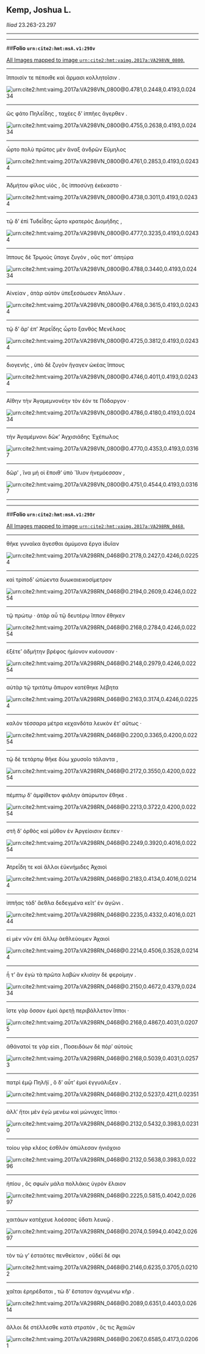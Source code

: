 ## Kemp, Joshua L.

*Iliad* 23.263-23.297

---

---

##**Folio `urn:cite2:hmt:msA.v1:298v`**



[All Images mapped to image `urn:cite2:hmt:vaimg.2017a:VA298VN_0800`.](http://www.homermultitext.org/ict2/index.html?urn=urn:cite2:hmt:vaimg.2017a:VA298VN_0800@0.4781,0.2448,0.4193,0.02434&urn=urn:cite2:hmt:vaimg.2017a:VA298VN_0800@0.4755,0.2638,0.4193,0.02434&urn=urn:cite2:hmt:vaimg.2017a:VA298VN_0800@0.4761,0.2853,0.4193,0.02434&urn=urn:cite2:hmt:vaimg.2017a:VA298VN_0800@0.4738,0.3011,0.4193,0.02434&urn=urn:cite2:hmt:vaimg.2017a:VA298VN_0800@0.4777,0.3235,0.4193,0.02434&urn=urn:cite2:hmt:vaimg.2017a:VA298VN_0800@0.4788,0.3440,0.4193,0.02434&urn=urn:cite2:hmt:vaimg.2017a:VA298VN_0800@0.4768,0.3615,0.4193,0.02434&urn=urn:cite2:hmt:vaimg.2017a:VA298VN_0800@0.4725,0.3812,0.4193,0.02434&urn=urn:cite2:hmt:vaimg.2017a:VA298VN_0800@0.4746,0.4011,0.4193,0.02434&urn=urn:cite2:hmt:vaimg.2017a:VA298VN_0800@0.4786,0.4180,0.4193,0.02434&urn=urn:cite2:hmt:vaimg.2017a:VA298VN_0800@0.4770,0.4353,0.4193,0.03167&urn=urn:cite2:hmt:vaimg.2017a:VA298VN_0800@0.4751,0.4544,0.4193,0.03167)

---- 

 ἵπποισίν τε πέποιθε καὶ ἅρμασι κολλητοῖσιν .

![urn:cite2:hmt:vaimg.2017a:VA298VN_0800@0.4781,0.2448,0.4193,0.02434](http://beta.hpcc.uh.edu/scs/image/500/500/urn:cite2:hmt:vaimg.2017a:VA298VN_0800@0.4781,0.2448,0.4193,0.02434)

---- 

 ὣς φάτο Πηλεΐδης , ταχέες δʼ ἱππῆες ἄγερθεν .

![urn:cite2:hmt:vaimg.2017a:VA298VN_0800@0.4755,0.2638,0.4193,0.02434](http://beta.hpcc.uh.edu/scs/image/500/500/urn:cite2:hmt:vaimg.2017a:VA298VN_0800@0.4755,0.2638,0.4193,0.02434)

---- 

 ὦρτο πολὺ πρῶτος μὲν ἄναξ ἀνδρῶν Εὔμηλος

![urn:cite2:hmt:vaimg.2017a:VA298VN_0800@0.4761,0.2853,0.4193,0.02434](http://beta.hpcc.uh.edu/scs/image/500/500/urn:cite2:hmt:vaimg.2017a:VA298VN_0800@0.4761,0.2853,0.4193,0.02434)

---- 

 Ἀδμήτου φίλος υἱός , ὃς ἱπποσύνῃ ἐκέκαστο ·

![urn:cite2:hmt:vaimg.2017a:VA298VN_0800@0.4738,0.3011,0.4193,0.02434](http://beta.hpcc.uh.edu/scs/image/500/500/urn:cite2:hmt:vaimg.2017a:VA298VN_0800@0.4738,0.3011,0.4193,0.02434)

---- 

 τῷ δʼ ἐπὶ Τυδεΐδης ὦρτο κρατερὸς Διομήδης ,

![urn:cite2:hmt:vaimg.2017a:VA298VN_0800@0.4777,0.3235,0.4193,0.02434](http://beta.hpcc.uh.edu/scs/image/500/500/urn:cite2:hmt:vaimg.2017a:VA298VN_0800@0.4777,0.3235,0.4193,0.02434)

---- 

 ἵππους δὲ Τρῳοὺς ὕπαγε ζυγόν , οὕς ποτʼ ἀπηύρα

![urn:cite2:hmt:vaimg.2017a:VA298VN_0800@0.4788,0.3440,0.4193,0.02434](http://beta.hpcc.uh.edu/scs/image/500/500/urn:cite2:hmt:vaimg.2017a:VA298VN_0800@0.4788,0.3440,0.4193,0.02434)

---- 

 Αἰνείαν , ἀτὰρ αὐτὸν ὑπεξεσάωσεν Ἀπόλλων .

![urn:cite2:hmt:vaimg.2017a:VA298VN_0800@0.4768,0.3615,0.4193,0.02434](http://beta.hpcc.uh.edu/scs/image/500/500/urn:cite2:hmt:vaimg.2017a:VA298VN_0800@0.4768,0.3615,0.4193,0.02434)

---- 

 τῷ δʼ ἄρʼ ἐπʼ Ἀτρεΐδης ὦρτο ξανθὸς Μενέλαος

![urn:cite2:hmt:vaimg.2017a:VA298VN_0800@0.4725,0.3812,0.4193,0.02434](http://beta.hpcc.uh.edu/scs/image/500/500/urn:cite2:hmt:vaimg.2017a:VA298VN_0800@0.4725,0.3812,0.4193,0.02434)

---- 

 διογενής , ὑπὸ δὲ ζυγὸν ἤγαγεν ὠκέας ἵππους

![urn:cite2:hmt:vaimg.2017a:VA298VN_0800@0.4746,0.4011,0.4193,0.02434](http://beta.hpcc.uh.edu/scs/image/500/500/urn:cite2:hmt:vaimg.2017a:VA298VN_0800@0.4746,0.4011,0.4193,0.02434)

---- 

 Αἴθην τὴν Ἀγαμεμνονέην τὸν ἑόν τε Πόδαργον ·

![urn:cite2:hmt:vaimg.2017a:VA298VN_0800@0.4786,0.4180,0.4193,0.02434](http://beta.hpcc.uh.edu/scs/image/500/500/urn:cite2:hmt:vaimg.2017a:VA298VN_0800@0.4786,0.4180,0.4193,0.02434)

---- 

 τὴν Ἀγαμέμνονι δῶκʼ Ἀγχισιάδης Ἐχέπωλος

![urn:cite2:hmt:vaimg.2017a:VA298VN_0800@0.4770,0.4353,0.4193,0.03167](http://beta.hpcc.uh.edu/scs/image/500/500/urn:cite2:hmt:vaimg.2017a:VA298VN_0800@0.4770,0.4353,0.4193,0.03167)

---- 

 δῶρʼ , ἵνα μή οἱ ἕποιθʼ ὑπὸ Ἴλιον ἠνεμόεσσαν ,

![urn:cite2:hmt:vaimg.2017a:VA298VN_0800@0.4751,0.4544,0.4193,0.03167](http://beta.hpcc.uh.edu/scs/image/500/500/urn:cite2:hmt:vaimg.2017a:VA298VN_0800@0.4751,0.4544,0.4193,0.03167)

---

---

##**Folio `urn:cite2:hmt:msA.v1:298r`**



[All Images mapped to image `urn:cite2:hmt:vaimg.2017a:VA298RN_0468`.](http://www.homermultitext.org/ict2/index.html?urn=urn:cite2:hmt:vaimg.2017a:VA298RN_0468@0.2178,0.2427,0.4246,0.02254&urn=urn:cite2:hmt:vaimg.2017a:VA298RN_0468@0.2194,0.2609,0.4246,0.02254&urn=urn:cite2:hmt:vaimg.2017a:VA298RN_0468@0.2168,0.2784,0.4246,0.02254&urn=urn:cite2:hmt:vaimg.2017a:VA298RN_0468@0.2148,0.2979,0.4246,0.02254&urn=urn:cite2:hmt:vaimg.2017a:VA298RN_0468@0.2163,0.3174,0.4246,0.02254&urn=urn:cite2:hmt:vaimg.2017a:VA298RN_0468@0.2200,0.3365,0.4200,0.02254&urn=urn:cite2:hmt:vaimg.2017a:VA298RN_0468@0.2172,0.3550,0.4200,0.02254&urn=urn:cite2:hmt:vaimg.2017a:VA298RN_0468@0.2213,0.3722,0.4200,0.02254&urn=urn:cite2:hmt:vaimg.2017a:VA298RN_0468@0.2249,0.3920,0.4016,0.02254&urn=urn:cite2:hmt:vaimg.2017a:VA298RN_0468@0.2183,0.4134,0.4016,0.02144&urn=urn:cite2:hmt:vaimg.2017a:VA298RN_0468@0.2235,0.4332,0.4016,0.02144&urn=urn:cite2:hmt:vaimg.2017a:VA298RN_0468@0.2214,0.4506,0.3528,0.02144&urn=urn:cite2:hmt:vaimg.2017a:VA298RN_0468@0.2150,0.4672,0.4379,0.02434&urn=urn:cite2:hmt:vaimg.2017a:VA298RN_0468@0.2168,0.4867,0.4031,0.02075&urn=urn:cite2:hmt:vaimg.2017a:VA298RN_0468@0.2168,0.5039,0.4031,0.02573&urn=urn:cite2:hmt:vaimg.2017a:VA298RN_0468@0.2132,0.5237,0.4211,0.02351&urn=urn:cite2:hmt:vaimg.2017a:VA298RN_0468@0.2132,0.5432,0.3983,0.02310&urn=urn:cite2:hmt:vaimg.2017a:VA298RN_0468@0.2132,0.5638,0.3983,0.02296&urn=urn:cite2:hmt:vaimg.2017a:VA298RN_0468@0.2225,0.5815,0.4042,0.02697&urn=urn:cite2:hmt:vaimg.2017a:VA298RN_0468@0.2074,0.5994,0.4042,0.02697&urn=urn:cite2:hmt:vaimg.2017a:VA298RN_0468@0.2146,0.6235,0.3705,0.02102&urn=urn:cite2:hmt:vaimg.2017a:VA298RN_0468@0.2089,0.6351,0.4403,0.02614&urn=urn:cite2:hmt:vaimg.2017a:VA298RN_0468@0.2067,0.6585,0.4173,0.02061)

---- 

 θῆκε γυναῖκα ἄγεσθαι ἀμύμονα ἔργα ἰδυῖαν

![urn:cite2:hmt:vaimg.2017a:VA298RN_0468@0.2178,0.2427,0.4246,0.02254](http://beta.hpcc.uh.edu/scs/image/500/500/urn:cite2:hmt:vaimg.2017a:VA298RN_0468@0.2178,0.2427,0.4246,0.02254)

---- 

 καὶ τρίποδʼ ὠτώεντα δυωκαιεικοσίμετρον

![urn:cite2:hmt:vaimg.2017a:VA298RN_0468@0.2194,0.2609,0.4246,0.02254](http://beta.hpcc.uh.edu/scs/image/500/500/urn:cite2:hmt:vaimg.2017a:VA298RN_0468@0.2194,0.2609,0.4246,0.02254)

---- 

 τῷ πρώτῳ · ἀτὰρ αὖ τῷ δευτέρῳ ἵππον ἔθηκεν

![urn:cite2:hmt:vaimg.2017a:VA298RN_0468@0.2168,0.2784,0.4246,0.02254](http://beta.hpcc.uh.edu/scs/image/500/500/urn:cite2:hmt:vaimg.2017a:VA298RN_0468@0.2168,0.2784,0.4246,0.02254)

---- 

 ἑξέτεʼ ἀδμήτην βρέφος ἡμίονον κυέουσαν ·

![urn:cite2:hmt:vaimg.2017a:VA298RN_0468@0.2148,0.2979,0.4246,0.02254](http://beta.hpcc.uh.edu/scs/image/500/500/urn:cite2:hmt:vaimg.2017a:VA298RN_0468@0.2148,0.2979,0.4246,0.02254)

---- 

 αὐτὰρ τῷ τριτάτῳ ἄπυρον κατέθηκε λέβητα

![urn:cite2:hmt:vaimg.2017a:VA298RN_0468@0.2163,0.3174,0.4246,0.02254](http://beta.hpcc.uh.edu/scs/image/500/500/urn:cite2:hmt:vaimg.2017a:VA298RN_0468@0.2163,0.3174,0.4246,0.02254)

---- 

 καλὸν τέσσαρα μέτρα κεχανδότα λευκὸν ἔτʼ αὔτως ·

![urn:cite2:hmt:vaimg.2017a:VA298RN_0468@0.2200,0.3365,0.4200,0.02254](http://beta.hpcc.uh.edu/scs/image/500/500/urn:cite2:hmt:vaimg.2017a:VA298RN_0468@0.2200,0.3365,0.4200,0.02254)

---- 

 τῷ δὲ τετάρτῳ θῆκε δύω χρυσοῖο τάλαντα ,

![urn:cite2:hmt:vaimg.2017a:VA298RN_0468@0.2172,0.3550,0.4200,0.02254](http://beta.hpcc.uh.edu/scs/image/500/500/urn:cite2:hmt:vaimg.2017a:VA298RN_0468@0.2172,0.3550,0.4200,0.02254)

---- 

 πέμπτῳ δʼ ἀμφίθετον φιάλην ἀπύρωτον ἔθηκε .

![urn:cite2:hmt:vaimg.2017a:VA298RN_0468@0.2213,0.3722,0.4200,0.02254](http://beta.hpcc.uh.edu/scs/image/500/500/urn:cite2:hmt:vaimg.2017a:VA298RN_0468@0.2213,0.3722,0.4200,0.02254)

---- 

 στῆ δʼ ὀρθὸς καὶ μῦθον ἐν Ἀργείοισιν ἔειπεν ·

![urn:cite2:hmt:vaimg.2017a:VA298RN_0468@0.2249,0.3920,0.4016,0.02254](http://beta.hpcc.uh.edu/scs/image/500/500/urn:cite2:hmt:vaimg.2017a:VA298RN_0468@0.2249,0.3920,0.4016,0.02254)

---- 

 Ἀτρεΐδη τε καὶ ἄλλοι ἐϋκνήμιδες Ἀχαιοὶ

![urn:cite2:hmt:vaimg.2017a:VA298RN_0468@0.2183,0.4134,0.4016,0.02144](http://beta.hpcc.uh.edu/scs/image/500/500/urn:cite2:hmt:vaimg.2017a:VA298RN_0468@0.2183,0.4134,0.4016,0.02144)

---- 

 ἱππῆας τάδʼ ἄεθλα δεδεγμένα κεῖτʼ ἐν ἀγῶνι .

![urn:cite2:hmt:vaimg.2017a:VA298RN_0468@0.2235,0.4332,0.4016,0.02144](http://beta.hpcc.uh.edu/scs/image/500/500/urn:cite2:hmt:vaimg.2017a:VA298RN_0468@0.2235,0.4332,0.4016,0.02144)

---- 

 εἰ μὲν νῦν ἐπὶ ἄλλῳ ἀεθλεύοιμεν Ἀχαιοὶ

![urn:cite2:hmt:vaimg.2017a:VA298RN_0468@0.2214,0.4506,0.3528,0.02144](http://beta.hpcc.uh.edu/scs/image/500/500/urn:cite2:hmt:vaimg.2017a:VA298RN_0468@0.2214,0.4506,0.3528,0.02144)

---- 

 ἦ τʼ ἂν ἐγὼ τὰ πρῶτα λαβὼν κλισίην δὲ φεροίμην .

![urn:cite2:hmt:vaimg.2017a:VA298RN_0468@0.2150,0.4672,0.4379,0.02434](http://beta.hpcc.uh.edu/scs/image/500/500/urn:cite2:hmt:vaimg.2017a:VA298RN_0468@0.2150,0.4672,0.4379,0.02434)

---- 

 ἴστε γὰρ ὅσσον ἐμοὶ ἀρετῇ περιβάλλετον ἵπποι ·

![urn:cite2:hmt:vaimg.2017a:VA298RN_0468@0.2168,0.4867,0.4031,0.02075](http://beta.hpcc.uh.edu/scs/image/500/500/urn:cite2:hmt:vaimg.2017a:VA298RN_0468@0.2168,0.4867,0.4031,0.02075)

---- 

 ἀθάνατοί τε γάρ εἰσι , Ποσειδάων δὲ πόρʼ αὐτοὺς

![urn:cite2:hmt:vaimg.2017a:VA298RN_0468@0.2168,0.5039,0.4031,0.02573](http://beta.hpcc.uh.edu/scs/image/500/500/urn:cite2:hmt:vaimg.2017a:VA298RN_0468@0.2168,0.5039,0.4031,0.02573)

---- 

 πατρὶ ἐμῷ Πηλῆϊ , ὃ δʼ αὖτʼ ἐμοὶ ἐγγυάλιξεν .

![urn:cite2:hmt:vaimg.2017a:VA298RN_0468@0.2132,0.5237,0.4211,0.02351](http://beta.hpcc.uh.edu/scs/image/500/500/urn:cite2:hmt:vaimg.2017a:VA298RN_0468@0.2132,0.5237,0.4211,0.02351)

---- 

 ἀλλʼ ἤτοι μὲν ἐγὼ μενέω καὶ μώνυχες ἵπποι ·

![urn:cite2:hmt:vaimg.2017a:VA298RN_0468@0.2132,0.5432,0.3983,0.02310](http://beta.hpcc.uh.edu/scs/image/500/500/urn:cite2:hmt:vaimg.2017a:VA298RN_0468@0.2132,0.5432,0.3983,0.02310)

---- 

 τοίου γὰρ κλέος ἐσθλὸν ἀπώλεσαν ἡνιόχοιο

![urn:cite2:hmt:vaimg.2017a:VA298RN_0468@0.2132,0.5638,0.3983,0.02296](http://beta.hpcc.uh.edu/scs/image/500/500/urn:cite2:hmt:vaimg.2017a:VA298RN_0468@0.2132,0.5638,0.3983,0.02296)

---- 

 ἠπίου , ὅς σφωϊν μάλα πολλάκις ὑγρὸν ἔλαιον

![urn:cite2:hmt:vaimg.2017a:VA298RN_0468@0.2225,0.5815,0.4042,0.02697](http://beta.hpcc.uh.edu/scs/image/500/500/urn:cite2:hmt:vaimg.2017a:VA298RN_0468@0.2225,0.5815,0.4042,0.02697)

---- 

 χαιτάων κατέχευε λοέσσας ὕδατι λευκῷ .

![urn:cite2:hmt:vaimg.2017a:VA298RN_0468@0.2074,0.5994,0.4042,0.02697](http://beta.hpcc.uh.edu/scs/image/500/500/urn:cite2:hmt:vaimg.2017a:VA298RN_0468@0.2074,0.5994,0.4042,0.02697)

---- 

 τὸν τώ γʼ ἑσταότες πενθείετον , οὔδεϊ δέ σφι

![urn:cite2:hmt:vaimg.2017a:VA298RN_0468@0.2146,0.6235,0.3705,0.02102](http://beta.hpcc.uh.edu/scs/image/500/500/urn:cite2:hmt:vaimg.2017a:VA298RN_0468@0.2146,0.6235,0.3705,0.02102)

---- 

 χαῖται ἐρηρέδαται , τὼ δʼ ἕστατον ἀχνυμένω κῆρ .

![urn:cite2:hmt:vaimg.2017a:VA298RN_0468@0.2089,0.6351,0.4403,0.02614](http://beta.hpcc.uh.edu/scs/image/500/500/urn:cite2:hmt:vaimg.2017a:VA298RN_0468@0.2089,0.6351,0.4403,0.02614)

---- 

 ἄλλοι δὲ στέλλεσθε κατὰ στρατόν , ὅς τις Ἀχαιῶν

![urn:cite2:hmt:vaimg.2017a:VA298RN_0468@0.2067,0.6585,0.4173,0.02061](http://beta.hpcc.uh.edu/scs/image/500/500/urn:cite2:hmt:vaimg.2017a:VA298RN_0468@0.2067,0.6585,0.4173,0.02061)